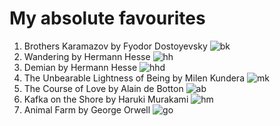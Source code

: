 # My absolute **favourites** #
1. Brothers Karamazov by Fyodor Dostoyevsky
![bk](https://github.com/nkhishig/nkhishig.github.io/blob/master/_posts/images/bk.jpg?raw=true)
2. Wandering by Hermann Hesse
![hh](https://github.com/nkhishig/nkhishig.github.io/blob/master/_posts/images/hhw.jpg?raw=true)
3. Demian by Hermann Hesse
![hhd](https://github.com/nkhishig/nkhishig.github.io/blob/master/_posts/images/hhd.jpg?raw=true)
4. The Unbearable Lightness of Being by Milen Kundera 
![mk](https://github.com/nkhishig/nkhishig.github.io/blob/master/_posts/images/mk.jpg?raw=true)
5. The Course of Love by Alain de Botton
![ab](https://github.com/nkhishig/nkhishig.github.io/blob/master/_posts/images/ab.jpg?raw=true)
6. Kafka on the Shore by Haruki Murakami 
![hm](https://github.com/nkhishig/nkhishig.github.io/blob/master/_posts/images/hm.jpg?raw=true)
7. Animal Farm by George Orwell 
![go](https://github.com/nkhishig/nkhishig.github.io/blob/master/_posts/images/go1.jpg?raw=true)
